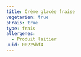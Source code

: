 ```yaml
---
title: Crème glacée fraise
vegetarien: true
pFrais: true
type: frais
allergenes:
  - Produit laitier
uuid: 00225bf4
---
```


